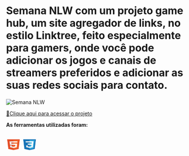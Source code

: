 ## <h1>Semana NLW com um projeto game hub, um site agregador de links, no estilo Linktree, feito especialmente para gamers, onde você pode adicionar os jogos e canais de streamers preferidos e adicionar as suas redes sociais para contato.
></h1>

<img align="center" alt="Semana NLW" src="https://i.postimg.cc/HWRpTX8v/projeto-nlw-esports-explorer.png">

[🔗Clique aqui para acessar o projeto](https://davivieira10.github.io/nlw-esports-explorer/)

<b>As ferramentas utilizadas foram:</b>
<div style="display: inline_block"><br>
  <img align="center" alt="Davi-HTML" height="30" width="40" src="https://raw.githubusercontent.com/devicons/devicon/master/icons/html5/html5-original.svg">
  <img align="center" alt="Davi-CSS" height="30" width="40" src="https://raw.githubusercontent.com/devicons/devicon/master/icons/css3/css3-original.svg">
</div>
